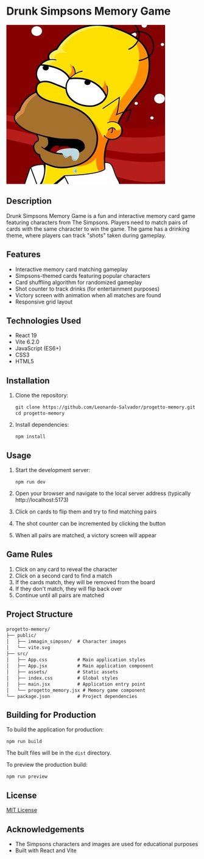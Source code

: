 # Drunk Simpsons Memory Game

![Game Screenshot](/public/immagin_simpson/homer.jpg)

## Description

Drunk Simpsons Memory Game is a fun and interactive memory card game featuring characters from The Simpsons. Players need to match pairs of cards with the same character to win the game. The game has a drinking theme, where players can track "shots" taken during gameplay.

## Features

- Interactive memory card matching gameplay
- Simpsons-themed cards featuring popular characters
- Card shuffling algorithm for randomized gameplay
- Shot counter to track drinks (for entertainment purposes)
- Victory screen with animation when all matches are found
- Responsive grid layout

## Technologies Used

- React 19
- Vite 6.2.0
- JavaScript (ES6+)
- CSS3
- HTML5

## Installation

1. Clone the repository:
   ```
   git clone https://github.com/Leonardo-Salvador/progetto-memory.git
   cd progetto-memory
   ```

2. Install dependencies:
   ```
   npm install
   ```

## Usage

1. Start the development server:
   ```
   npm run dev
   ```

2. Open your browser and navigate to the local server address (typically http://localhost:5173)

3. Click on cards to flip them and try to find matching pairs

4. The shot counter can be incremented by clicking the button

5. When all pairs are matched, a victory screen will appear

## Game Rules

1. Click on any card to reveal the character
2. Click on a second card to find a match
3. If the cards match, they will be removed from the board
4. If they don't match, they will flip back over
5. Continue until all pairs are matched

## Project Structure

```
progetto-memory/
├── public/
│   ├── immagin_simpson/  # Character images
│   └── vite.svg
├── src/
│   ├── App.css           # Main application styles
│   ├── App.jsx           # Main application component
│   ├── assets/           # Static assets
│   ├── index.css         # Global styles
│   ├── main.jsx          # Application entry point
│   └── progetto_memory.jsx # Memory game component
└── package.json          # Project dependencies
```

## Building for Production

To build the application for production:

```
npm run build
```

The built files will be in the `dist` directory.

To preview the production build:

```
npm run preview
```

## License

[MIT License](LICENSE)

## Acknowledgements

- The Simpsons characters and images are used for educational purposes
- Built with React and Vite
